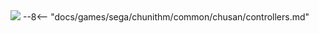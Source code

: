 <img class="header-logo" src="/img/sega/chunithm/newplus/logo.webp">
--8<-- "docs/games/sega/chunithm/common/chusan/controllers.md"